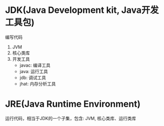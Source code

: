 # JDK(Java Development kit, Java开发工具包)
编写代码
1. JVM
2. 核心类库
3. 开发工具
    * javac: 编译工具
    * java: 运行工具
    * jdb: 调试工具
    * jhat: 内存分析工具


# JRE(Java Runtime Environment)
运行代码，相当于JDK的一个子集，包含: JVM, 核心类库、运行类库